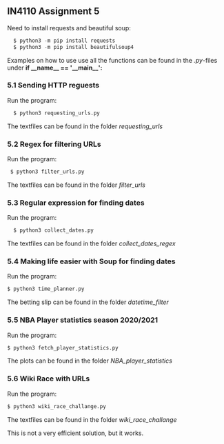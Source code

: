 ## IN4110 Assignment 5

Need to install requests and beautiful soup:

```python
  $ python3 -m pip install requests
  $ python3 -m pip install beautifulsoup4
```

Examples on how to use use all the functions can be found in the *.py*-files under **if \_\_name\_\_ == '\_\_main\_\_':**
  
### 5.1 Sending HTTP reguests

Run the program: 

```python
  $ python3 requesting_urls.py
```
 The textfiles can be found in the folder *requesting_urls*
 
 
 ### 5.2 Regex for filtering URLs 
 
 Run the program: 
 
 ```python
  $ python3 filter_urls.py 
 ```
 
 The textfiles can be found in the folder *filter_urls*
 
 ### 5.3 Regular expression for finding dates
 
  Run the program: 
  
```python
  $ python3 collect_dates.py
``` 
 The textfiles can be found in the folder *collect_dates_regex*
 
 ### 5.4 Making life easier with Soup for finding dates 
 
  Run the program: 
  
  ```python
  $ python3 time_planner.py
 ```
 The betting slip can be found in the folder *datetime_filter*
 
 ### 5.5 NBA Player statistics season 2020/2021
 
  Run the program:
  ```python
  $ python3 fetch_player_statistics.py
 ```
 The plots can be found in the folder *NBA_player_statistics*
 
 
 ### 5.6 Wiki Race with URLs
 
  Run the program: 
  ```python
  $ python3 wiki_race_challange.py
 ```
 The textfiles can be found in the folder *wiki_race_challange*
 
 This is not a very efficient solution, but it works.
 
 
